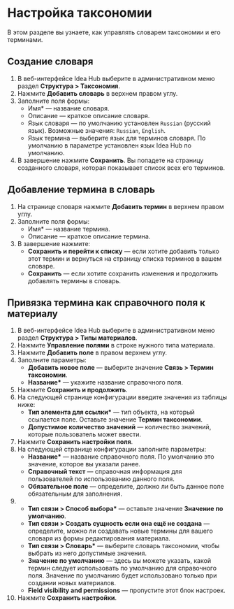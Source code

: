 # Настройка таксономии

В этом разделе вы узнаете, как управлять словарем таксономии и его терминами.


## Создание словаря

1. В веб-интерфейсе Idea Hub выберите в административном меню раздел **Структура > Таксономия**.
1. Нажмите **Добавить словарь** в верхнем правом углу.
1. Заполните поля формы:
   * Имя\* — название словаря.
   * Описание — краткое описание словаря.
   * Язык словаря — по умолчанию установлен `Russian` (русский язык). Возможные значения: `Russian`, `English`.
   * Язык термина — выберите язык для терминов словаря. По умолчанию в параметре установлен язык Idea Hub по умолчанию.
1. В завершение нажмите **Сохранить**. Вы попадете на страницу созданного словаря, которая показывает список всех его терминов.

## Добавление термина в словарь

1. На странице словаря нажмите **Добавить термин** в верхнем правом углу.
1. Заполните поля формы:
   * Имя\* — название термина.
   * Описание — краткое описание термина.
1. В завершение нажмите:
   * **Сохранить и перейти к списку** — если хотите добавить только этот термин и вернуться на страницу списка терминов в вашем словаре.
   * **Сохранить** — если хотите сохранить изменения и продолжить добавлять термины в словарь.

## Привязка термина как справочного поля к материалу

1. В веб-интерфейсе Idea Hub выберите в административном меню раздел **Структура > Типы материалов**.
1. Нажмите **Управление полями** в строке нужного типа материала.
1. Нажмите **Добавить поле** в правом верхнем углу.
1. Заполните параметры:
   * **Добавить новое поле** — выберите значение **Связь > Термин таксономии**.
   * **Название\*** — укажите название справочного поля.
1. Нажмите **Сохранить и продолжить**.
1. На следующей странице конфигурации введите значения из таблицы ниже:
   * **Тип элемента для ссылки\*** — тип объекта, на который ссылается поле. Оставьте значение **Термин таксономии**.
   * **Допустимое количество значений** — количество значений, которые пользователь может ввести.
1. Нажмите **Сохранить настройки поля**.
1. На следующей странице конфигурации заполните параметры:
   * **Название\*** — название справочного поля. По умолчанию это значение, которое вы указали ранее.
   * **Справочный текст** — справочная информация для пользователей по использованию данного поля.
   * **Обязательное поле** — определите, должно ли быть данное поле обязательным для заполнения.
1. * **Тип связи > Способ выбора\*** — оставьте значение **Значение по умолчанию**.
   * **Тип связи > Создать сущность если она ещё не создана** — определите, можно ли создавать новые термины для вашего словаря из формы редактирования материала.
   * **Тип связи > Словарь\*** — выберите словарь таксономии, чтобы выбрать из него допустимые значения.
   * **Значение по умолчанию** — здесь вы можете указать, какой термин следует использовать по умолчанию для справочного поля. Значение по умолчанию будет использовано только при создании новых материалов.
   * **Field visibility and permissions** — пропустите этот блок настроек.
1. Нажмите **Сохранить настройки**.
